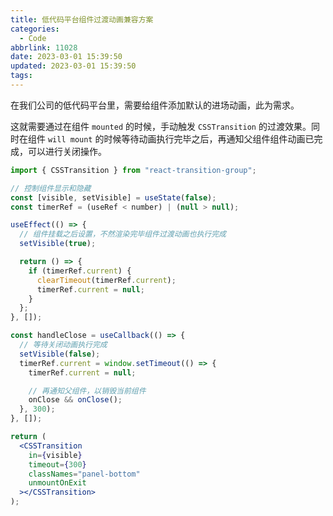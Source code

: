 ```yaml
---
title: 低代码平台组件过渡动画兼容方案
categories:
  - Code
abbrlink: 11028
date: 2023-03-01 15:39:50
updated: 2023-03-01 15:39:50
tags:
---
```


在我们公司的低代码平台里，需要给组件添加默认的进场动画，此为需求。

这就需要通过在组件 `mounted` 的时候，手动触发 `CSSTransition` 的过渡效果。同时在组件 `will mount` 的时候等待动画执行完毕之后，再通知父组件组件动画已完成，可以进行关闭操作。

```jsx
import { CSSTransition } from "react-transition-group";

// 控制组件显示和隐藏
const [visible, setVisible] = useState(false);
const timerRef = (useRef < number) | (null > null);

useEffect(() => {
  // 组件挂载之后设置，不然渲染完毕组件过渡动画也执行完成
  setVisible(true);

  return () => {
    if (timerRef.current) {
      clearTimeout(timerRef.current);
      timerRef.current = null;
    }
  };
}, []);

const handleClose = useCallback(() => {
  // 等待关闭动画执行完成
  setVisible(false);
  timerRef.current = window.setTimeout(() => {
    timerRef.current = null;

    // 再通知父组件，以销毁当前组件
    onClose && onClose();
  }, 300);
}, []);

return (
  <CSSTransition
    in={visible}
    timeout={300}
    classNames="panel-bottom"
    unmountOnExit
  ></CSSTransition>
);
```
